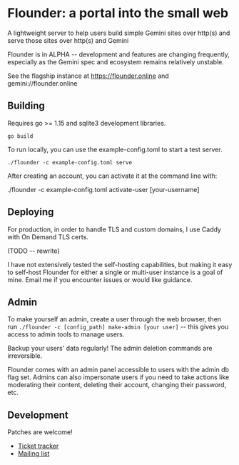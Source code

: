 # Flounder: a portal into the small web 

A lightweight server to help users build simple Gemini sites over http(s) and serve those sites over http(s) and Gemini

Flounder is in ALPHA -- development and features are changing frequently, especially as the Gemini spec and ecosystem remains relatively unstable.

See the flagship instance at https://flounder.online and gemini://flounder.online

## Building

Requires go >= 1.15 and sqlite3 development libraries.

`go build`

To run locally, you can use the example-config.toml to start a test server. 

`./flounder -c example-config.toml serve`

After creating an account, you can activate it at the command line with:

./flounder -c example-config.toml activate-user [your-username]

## Deploying

For production, in order to handle TLS and custom domains, I use Caddy with On Demand TLS certs.

(TODO -- rewrite)

I have not extensively tested the self-hosting capabilities, but making it easy to self-host Flounder for either a single or multi-user instance is a goal of mine. Email me if you encounter issues or would like guidance.

## Admin

To make yourself an admin, create a user through the web browser, then run `./flounder -c [config_path] make-admin [your user]` -- this gives you access to admin tools to manage users.

Backup your users' data regularly! The admin deletion commands are irreversible.

Flounder comes with an admin panel accessible to users with the admin db flag set. Admins can also impersonate users if you need to take actions like moderating their content, deleting their account, changing their password, etc.

## Development

Patches are welcome!

* [Ticket tracker](https://todo.sr.ht/~alexwennerberg/flounder)
* [Mailing list](https://lists.sr.ht/~alexwennerberg/flounder-discuss)
